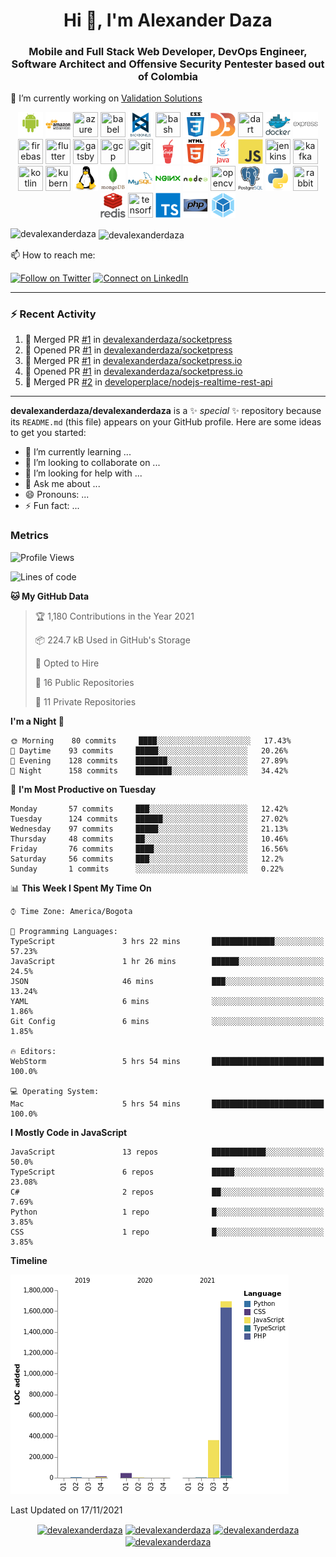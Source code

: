 <h1 align="center">Hi 👋, I'm Alexander Daza</h1>
<h3 align="center">Mobile and Full Stack Web Developer, DevOps Engineer, Software Architect and Offensive Security Pentester based out of Colombia</h3>

🔭 I’m currently working on [Validation Solutions](https://www.validation.global)

<p align="center"><img src="https://raw.githubusercontent.com/devicons/devicon/master/icons/android/android-original-wordmark.svg" title="android" width="40" height="40"/> <img src="https://raw.githubusercontent.com/devicons/devicon/master/icons/amazonwebservices/amazonwebservices-original-wordmark.svg" title="aws" width="40" height="40"/> <img src="https://www.vectorlogo.zone/logos/microsoft_azure/microsoft_azure-icon.svg" title="azure" width="40" height="40"/> <img src="https://www.vectorlogo.zone/logos/babeljs/babeljs-icon.svg" title="babel" width="40" height="40"/> <img src="https://raw.githubusercontent.com/devicons/devicon/master/icons/backbonejs/backbonejs-original-wordmark.svg" title="backbonejs" width="40" height="40"/> <img src="https://www.vectorlogo.zone/logos/gnu_bash/gnu_bash-icon.svg" title="bash" width="40" height="40"/> <img src="https://raw.githubusercontent.com/devicons/devicon/master/icons/css3/css3-original-wordmark.svg" title="css3" width="40" height="40"/> <img src="https://raw.githubusercontent.com/devicons/devicon/master/icons/d3js/d3js-original.svg" title="d3js" width="40" height="40"/> <img src="https://www.vectorlogo.zone/logos/dartlang/dartlang-icon.svg" title="dart" width="40" height="40"/> <img src="https://raw.githubusercontent.com/devicons/devicon/master/icons/docker/docker-original-wordmark.svg" title="docker" width="40" height="40"/> <img src="https://raw.githubusercontent.com/devicons/devicon/master/icons/express/express-original-wordmark.svg" title="express" width="40" height="40"/> <img src="https://www.vectorlogo.zone/logos/firebase/firebase-icon.svg" title="firebase" width="40" height="40"/> <img src="https://www.vectorlogo.zone/logos/flutterio/flutterio-icon.svg" title="flutter" width="40" height="40"/> <img src="https://www.vectorlogo.zone/logos/gatsbyjs/gatsbyjs-icon.svg" title="gatsby" width="40" height="40"/> <img src="https://www.vectorlogo.zone/logos/google_cloud/google_cloud-icon.svg" title="gcp" width="40" height="40"/> <img src="https://www.vectorlogo.zone/logos/git-scm/git-scm-icon.svg" title="git" width="40" height="40"/> <img src="https://raw.githubusercontent.com/devicons/devicon/master/icons/gulp/gulp-plain.svg" title="gulp" width="40" height="40"/> <img src="https://raw.githubusercontent.com/devicons/devicon/master/icons/html5/html5-original-wordmark.svg" title="html5" width="40" height="40"/> <img src="https://raw.githubusercontent.com/devicons/devicon/master/icons/java/java-original-wordmark.svg" title="java" width="40" height="40"/> <img src="https://raw.githubusercontent.com/devicons/devicon/master/icons/javascript/javascript-original.svg" title="javascript" width="40" height="40"/> <img src="https://www.vectorlogo.zone/logos/jenkins/jenkins-icon.svg" title="jenkins" width="40" height="40"/> <img src="https://www.vectorlogo.zone/logos/apache_kafka/apache_kafka-icon.svg" title="kafka" width="40" height="40"/> <img src="https://www.vectorlogo.zone/logos/kotlinlang/kotlinlang-icon.svg" title="kotlin" width="40" height="40"/> <img src="https://www.vectorlogo.zone/logos/kubernetes/kubernetes-icon.svg" title="kubernetes" width="40" height="40"/> <img src="https://raw.githubusercontent.com/devicons/devicon/master/icons/linux/linux-original.svg" title="linux" width="40" height="40"/> <img src="https://raw.githubusercontent.com/devicons/devicon/master/icons/mongodb/mongodb-original-wordmark.svg" title="mongodb" width="40" height="40"/> <img src="https://raw.githubusercontent.com/devicons/devicon/master/icons/mysql/mysql-original-wordmark.svg" title="mysql" width="40" height="40"/> <img src="https://raw.githubusercontent.com/devicons/devicon/master/icons/nginx/nginx-original.svg" title="nginx" width="40" height="40"/> <img src="https://raw.githubusercontent.com/devicons/devicon/master/icons/nodejs/nodejs-original-wordmark.svg" title="nodejs" width="40" height="40"/> <img src="https://www.vectorlogo.zone/logos/opencv/opencv-icon.svg" title="opencv" width="40" height="40"/> <img src="https://raw.githubusercontent.com/devicons/devicon/master/icons/postgresql/postgresql-original-wordmark.svg" title="postgresql" width="40" height="40"/> <img src="https://raw.githubusercontent.com/devicons/devicon/master/icons/python/python-original.svg" title="python" width="40" height="40"/> <img src="https://www.vectorlogo.zone/logos/rabbitmq/rabbitmq-icon.svg" title="rabbitMQ" width="40" height="40"/> <img src="https://raw.githubusercontent.com/devicons/devicon/master/icons/redis/redis-original-wordmark.svg" title="redis" width="40" height="40"/> <img src="https://www.vectorlogo.zone/logos/tensorflow/tensorflow-icon.svg" title="tensorflow" width="40" height="40"/> <img src="https://raw.githubusercontent.com/devicons/devicon/master/icons/typescript/typescript-original.svg" title="typescript" width="40" height="40"/> <img src="https://raw.githubusercontent.com/devicons/devicon/master/icons/php/php-original.svg" title="typescript" width="40" height="40"/> <img src="https://raw.githubusercontent.com/devicons/devicon/master/icons/webpack/webpack-original.svg" title="webpack" width="40" height="40"/></p><p><img align="left" src="https://github-readme-stats.vercel.app/api/top-langs/?username=devalexanderdaza&layout=compact&hide=html" title="devalexanderdaza" /></p>

<p>&nbsp;<img align="center" src="https://github-readme-stats.vercel.app/api?username=devalexanderdaza&show_icons=true&count_private=true" alt="devalexanderdaza" /></p>

📫 How to reach me:

[![Follow on Twitter](https://img.shields.io/badge/--twitter?label=Twitter&logo=Twitter&style=social)](https://twitter.com/devalexanderdaz) [![Connect on LinkedIn](https://img.shields.io/badge/--linkedin?label=LinkedIn&logo=LinkedIn&style=social)](https://www.linkedin.com/in/alexander-daza-50a925147/)

---

### ⚡ Recent Activity

<!--START_SECTION:activity-->
1. 🎉 Merged PR [#1](https://github.com/devalexanderdaza/socketpress/pull/1) in [devalexanderdaza/socketpress](https://github.com/devalexanderdaza/socketpress)
2. 💪 Opened PR [#1](https://github.com/devalexanderdaza/socketpress/pull/1) in [devalexanderdaza/socketpress](https://github.com/devalexanderdaza/socketpress)
3. 🎉 Merged PR [#1](https://github.com/devalexanderdaza/socketpress.io/pull/1) in [devalexanderdaza/socketpress.io](https://github.com/devalexanderdaza/socketpress.io)
4. 💪 Opened PR [#1](https://github.com/devalexanderdaza/socketpress.io/pull/1) in [devalexanderdaza/socketpress.io](https://github.com/devalexanderdaza/socketpress.io)
5. 🎉 Merged PR [#2](https://github.com/developerplace/nodejs-realtime-rest-api/pull/2) in [developerplace/nodejs-realtime-rest-api](https://github.com/developerplace/nodejs-realtime-rest-api)
<!--END_SECTION:activity-->

---

**devalexanderdaza/devalexanderdaza** is a ✨ _special_ ✨ repository because its `README.md` (this file) appears on your
GitHub profile. Here are some ideas to get you started:

- 🌱 I’m currently learning ...
- 👯 I’m looking to collaborate on ...
- 🤔 I’m looking for help with ...
- 💬 Ask me about ...
- 😄 Pronouns: ...
- ⚡ Fun fact: ...

### Metrics

<!--START_SECTION:waka-->
![Profile Views](http://img.shields.io/badge/Profile%20Views-14-blue)

![Lines of code](https://img.shields.io/badge/From%20Hello%20World%20I%27ve%20Written-2.1%20million%20lines%20of%20code-blue)

**🐱 My GitHub Data** 

> 🏆 1,180 Contributions in the Year 2021
 > 
> 📦 224.7 kB Used in GitHub's Storage 
 > 
> 💼 Opted to Hire
 > 
> 📜 16 Public Repositories 
 > 
> 🔑 11 Private Repositories  
 > 
**I'm a Night 🦉** 

```text
🌞 Morning    80 commits     ████░░░░░░░░░░░░░░░░░░░░░   17.43% 
🌆 Daytime    93 commits     █████░░░░░░░░░░░░░░░░░░░░   20.26% 
🌃 Evening    128 commits    ███████░░░░░░░░░░░░░░░░░░   27.89% 
🌙 Night      158 commits    ████████░░░░░░░░░░░░░░░░░   34.42%

```
📅 **I'm Most Productive on Tuesday** 

```text
Monday       57 commits     ███░░░░░░░░░░░░░░░░░░░░░░   12.42% 
Tuesday      124 commits    ██████░░░░░░░░░░░░░░░░░░░   27.02% 
Wednesday    97 commits     █████░░░░░░░░░░░░░░░░░░░░   21.13% 
Thursday     48 commits     ██░░░░░░░░░░░░░░░░░░░░░░░   10.46% 
Friday       76 commits     ████░░░░░░░░░░░░░░░░░░░░░   16.56% 
Saturday     56 commits     ███░░░░░░░░░░░░░░░░░░░░░░   12.2% 
Sunday       1 commits      ░░░░░░░░░░░░░░░░░░░░░░░░░   0.22%

```


📊 **This Week I Spent My Time On** 

```text
⌚︎ Time Zone: America/Bogota

💬 Programming Languages: 
TypeScript               3 hrs 22 mins       ██████████████░░░░░░░░░░░   57.23% 
JavaScript               1 hr 26 mins        ██████░░░░░░░░░░░░░░░░░░░   24.5% 
JSON                     46 mins             ███░░░░░░░░░░░░░░░░░░░░░░   13.24% 
YAML                     6 mins              ░░░░░░░░░░░░░░░░░░░░░░░░░   1.86% 
Git Config               6 mins              ░░░░░░░░░░░░░░░░░░░░░░░░░   1.85%

🔥 Editors: 
WebStorm                 5 hrs 54 mins       █████████████████████████   100.0%

💻 Operating System: 
Mac                      5 hrs 54 mins       █████████████████████████   100.0%

```

**I Mostly Code in JavaScript** 

```text
JavaScript               13 repos            ████████████░░░░░░░░░░░░░   50.0% 
TypeScript               6 repos             █████░░░░░░░░░░░░░░░░░░░░   23.08% 
C#                       2 repos             ██░░░░░░░░░░░░░░░░░░░░░░░   7.69% 
Python                   1 repo              █░░░░░░░░░░░░░░░░░░░░░░░░   3.85% 
CSS                      1 repo              █░░░░░░░░░░░░░░░░░░░░░░░░   3.85%

```


**Timeline**

![Chart not found](https://raw.githubusercontent.com/devalexanderdaza/devalexanderdaza/main/charts/bar_graph.png) 


 Last Updated on 17/11/2021
<!--END_SECTION:waka-->

<p align="center">
<a href="https://www.alexanderdaza.com" target="blank"><img align="center" src="https://cdn.jsdelivr.net/npm/simple-icons@3.0.1/icons/googlechrome.svg" alt="devalexanderdaza" height="30" width="30" /></a>
<a href="https://dev.to/devalexanderdaza" target="blank"><img align="center" src="https://cdn.jsdelivr.net/npm/simple-icons@3.0.1/icons/dev-dot-to.svg" alt="devalexanderdaza" height="30" width="30" /></a>
<a href="https://www.linkedin.com/in/alexander-daza-50a925147/" target="blank"><img align="center" src="https://cdn.jsdelivr.net/npm/simple-icons@3.0.1/icons/linkedin.svg" alt="devalexanderdaza" height="30" width="30" /></a>
<a href="https://twitter.com/devalexanderdaza" target="blank"><img align="center" src="https://cdn.jsdelivr.net/npm/simple-icons@3.0.1/icons/twitter.svg" alt="devalexanderdaza" height="30" width="30" /></a>
</p>
